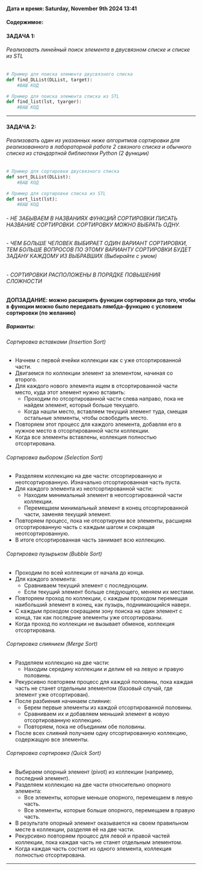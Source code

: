 #### Дата и время:  Saturday, November 9th 2024  13:41 
#### Содержимое:

#### ЗАДАЧА 1: 
###### Реализовать линейный поиск элемента в двусвязном списке и списке из STL 
```python
# Пример для поиска элемента двусвязного списка
def find_DLList(DLList, target):
	#ВАШ КОД

# Пример для поиска элемента списка из STL
def find_list(lst, tyarger):
	#ВАШ КОД
```
---

#### ЗАДАЧА 2: 
###### Реализовать один из указанных ниже алгоритмов сортировки для реализованного в лабораторной работе 2 связного списка и обычного списка из стандартной библиотеки Python (2 функции)
```python
# Пример для сортировки двусвязного списка
def sort_DLList(DLList):
	#ВАШ КОД

# Пример для сортировки списка из STL
def sort_list(lst):
	#ВАШ КОД
```

###### - НЕ ЗАБЫВАЕМ В НАЗВАНИЯХ ФУНКЦИЙ СОРТИРОВКИ ПИСАТЬ НАЗВАНИЕ СОРТИРОВКИ. СОРТИРОВКУ МОЖНО ВЫБРАТЬ ОДНУ. 
###### - ЧЕМ БОЛЬШЕ ЧЕЛОВЕК ВЫБИРАЕТ ОДИН ВАРИАНТ СОРТИРОВКИ, ТЕМ БОЛЬШЕ ВОПРОСОВ ПО ЭТОМУ ВАРИАНТУ СОРТИРОВКИ БУДЕТ ЗАДАНУ КАЖДОМУ ИЗ ВЫБРАВШИХ (Выбирайте с умом) 
###### - СОРТИРОВКИ РАСПОЛОЖЕНЫ В ПОРЯДКЕ ПОВЫШЕНИЯ СЛОЖНОСТИ

#### ДОПЗАДАНИЕ: можно расширить функции сортировки до того, чтобы в функции можно было передавать лямбда-функцию с условием сортировки (по желанию)

##### Варианты:
###### Сортировка вставками (Insertion Sort)
- Начнем с первой ячейки коллекции как с уже отсортированной части.
- Двигаемся по коллекции элемент за элементом, начиная со второго.
- Для каждого нового элемента ищем в отсортированной части место, куда этот элемент нужно вставить:
    - Проходим по отсортированной части слева направо, пока не найдем элемент, который больше текущего.
    - Когда нашли место, вставляем текущий элемент туда, смещая остальные элементы, чтобы освободить место.
- Повторяем этот процесс для каждого элемента, добавляя его в нужное место в отсортированной части коллекции.
- Когда все элементы вставлены, коллекция полностью отсортирована.

###### Сортировка выбором (Selection Sort)
- Разделяем коллекцию на две части: отсортированную и неотсортированную. Изначально отсортированная часть пуста.
- Для каждого элемента из неотсортированной части:
    - Находим минимальный элемент в неотсортированной части коллекции.
    - Перемещаем минимальный элемент в конец отсортированной части, заменяя текущий элемент.
- Повторяем процесс, пока не отсортируем все элементы, расширяя отсортированную часть с каждым шагом и сокращая неотсортированную.
- В итоге отсортированная часть занимает всю коллекцию.

###### Сортировка пузырьком (Bubble Sort)
- Проходим по всей коллекции от начала до конца.
- Для каждого элемента:
    - Сравниваем текущий элемент с последующим.
    - Если текущий элемент больше следующего, меняем их местами.
- Повторяем проход по коллекции, с каждым проходом перемещая наибольший элемент в конец, как пузырь, поднимающийся наверх.
- С каждым проходом сокращаем зону поиска на один элемент с конца, так как последние элементы уже отсортированы.
- Когда проход по коллекции не вызывает обменов, коллекция отсортирована.

###### Сортировка слиянием (Merge Sort)
- Разделяем коллекцию на две части:
    - Находим середину коллекции и делим её на левую и правую половины.
- Рекурсивно повторяем процесс для каждой половины, пока каждая часть не станет отдельным элементом (базовый случай, где элемент уже отсортирован).
- После разбиения начинаем слияние:
    - Берем первые элементы из каждой отсортированной половины.
    - Сравниваем их и добавляем меньший элемент в новую отсортированную коллекцию.
    - Повторяем, пока не объединим обе половины.
- После всех слияний получаем одну отсортированную коллекцию, содержащую все элементы.

###### Сортировка сортировка (Quick Sort)
- Выбираем опорный элемент (pivot) из коллекции (например, последний элемент).
- Разделяем коллекцию на две части относительно опорного элемента:
    - Все элементы, которые меньше опорного, перемещаем в левую часть.
    - Все элементы, которые больше опорного, перемещаем в правую часть.
- В результате опорный элемент оказывается на своем правильном месте в коллекции, разделяя её на две части.
- Рекурсивно повторяем процесс для левой и правой частей коллекции, пока каждая часть не станет отдельным элементом.
- Когда каждая часть состоит из одного элемента, коллекция полностью отсортирована.

---
